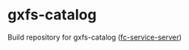 # gxfs-catalog
Build repository for gxfs-catalog ([fc-service-server](https://gitlab.com/gaia-x/data-infrastructure-federation-services/cat/fc-service/-/tree/main/fc-service-server))